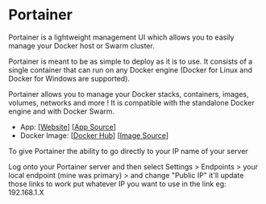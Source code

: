 # Portainer

Portainer is a lightweight management UI which allows you to easily manage your Docker host or Swarm cluster.

Portainer is meant to be as simple to deploy as it is to use. It consists of a single container that can run on any Docker engine (Docker for Linux and Docker for Windows are supported).

Portainer allows you to manage your Docker stacks, containers, images, volumes, networks and more ! It is compatible with the standalone Docker engine and with Docker Swarm.

- App: [[Website](https://www.portainer.io/)] [[App Source](https://github.com/portainer/portainer)]
- Docker Image: [[Docker Hub](https://hub.docker.com/)] [[Image Source](https://hub.docker.com/r/portainer/portainer/)]

To give Portainer the ability to go directly to your IP name of your server

Log onto your Portainer server and then select Settings > Endpoints > your local endpoint (mine was primary) > and change "Public IP" it'll update those links to work put whatever IP you want to use in the link eg: 192.168.1.X
